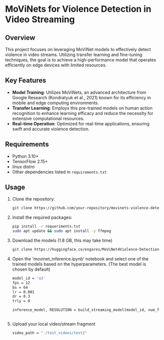 # MoViNets for Violence Detection in Video Streaming

## Overview

This project focuses on leveraging MoViNet models to effectively detect violence in video streams. Utilizing transfer learning and fine-tuning techniques, the goal is to achieve a high-performance model that operates efficiently on edge devices with limited resources.

## Key Features

- **Model Training**: Utilizes MoViNets, an advanced architecture from Google Research (Kondratyuk et al., 2021) known for its efficiency in mobile and edge computing environments.
- **Transfer Learning**: Employs this pre-trained models on human action recognition to enhance learning efficacy and reduce the necessity for extensive computational resources.
- **Real-time Operation**: Optimized for real-time applications, ensuring swift and accurate violence detection.

## Requirements

- Python 3.10+
- TensorFlow 2.15+
- linux distro
- Other dependencies listed in `requirements.txt`

## Usage

1. Clone the repository:
   ```bash
   git clone https://github.com/your-repository/movinets-violence-detection.git

2. Install the required packages:
   ```bash
   pip install -r requeriments.txt
   sudo apt update && sudo apt install -y ffmpeg
3. Download the models (1.8 GB, this may take time)
   ```bash
   git clone https://huggingface.co/engares/MoViNet4Violence-Detection
   
4. Open the 'movinet_inference.ipynb' notebook and select one of the trained models based on the hyperparameters. (The best model is chosen by default)
   ```bash
   model_id = 'a3'
   fps = 12
   bs = 64
   lr = 0.001
   dr = 0.3
   trly = 0

   inference_model, RESOLUTION = build_streaming_model(model_id, num_frames = fps, batch_size = bs, learning_rate = lr, dropout_rate = dr, trainable_layers = trly, dataset = dataname )
  
5. Upload your local video/stream fragment
   ```bash
   video_path = "./test_videos/test2"

   
   
